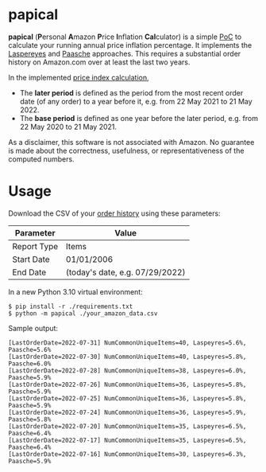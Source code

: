 # papical
**papical** (**P**ersonal **A**mazon **P**rice **I**nflation **Cal**culator) is a simple [PoC](https://en.wikipedia.org/wiki/Proof_of_concept) to calculate your running annual price inflation percentage. It implements the [Laspereyes](https://en.wikipedia.org/w/index.php?title=List_of_price_index_formulas&oldid=1077502962#Laspeyres) and [Paasche](https://en.wikipedia.org/w/index.php?title=List_of_price_index_formulas&oldid=1077502962#Paasche) approaches. This requires a substantial order history on Amazon.com over at least the last two years.

In the implemented [price index calculation](https://en.wikipedia.org/w/index.php?title=Price_index&oldid=1062591479#Formal_calculation),
* The **later period** is defined as the period from the most recent order date (of any order) to a year before it, e.g. from 22 May 2021 to 21 May 2022.
* The **base period** is defined as one year before the later period, e.g. from 22 May 2020 to 21 May 2021.

As a disclaimer, this software is not associated with Amazon. No guarantee is made about the correctness, usefulness, or representativeness of the computed numbers.

# Usage

Download the CSV of your [order history](https://www.amazon.com/b2b/reports) using these parameters:

| Parameter   | Value                           |
|-------------|---------------------------------|
| Report Type | Items                           |
| Start Date  | 01/01/2006                      |
| End Date    | (today's date, e.g. 07/29/2022) |

In a new Python 3.10 virtual environment:
```shell
$ pip install -r ./requirements.txt
$ python -m papical ./your_amazon_data.csv
```

Sample output:
```
[LastOrderDate=2022-07-31] NumCommonUniqueItems=40, Laspeyres=5.6%, Paasche=5.6%
[LastOrderDate=2022-07-30] NumCommonUniqueItems=40, Laspeyres=5.8%, Paasche=6.0%
[LastOrderDate=2022-07-28] NumCommonUniqueItems=38, Laspeyres=6.0%, Paasche=5.9%
[LastOrderDate=2022-07-26] NumCommonUniqueItems=36, Laspeyres=5.8%, Paasche=5.9%
[LastOrderDate=2022-07-25] NumCommonUniqueItems=36, Laspeyres=5.8%, Paasche=5.9%
[LastOrderDate=2022-07-24] NumCommonUniqueItems=36, Laspeyres=5.9%, Paasche=5.8%
[LastOrderDate=2022-07-20] NumCommonUniqueItems=35, Laspeyres=6.5%, Paasche=6.4%
[LastOrderDate=2022-07-17] NumCommonUniqueItems=35, Laspeyres=6.5%, Paasche=6.4%
[LastOrderDate=2022-07-16] NumCommonUniqueItems=30, Laspeyres=6.3%, Paasche=5.9%
```